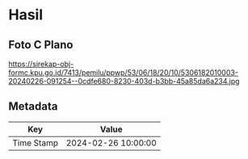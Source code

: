 # Hasil

## Foto C Plano

https://sirekap-obj-formc.kpu.go.id/7413/pemilu/ppwp/53/06/18/20/10/5306182010003-20240226-091254--0cdfe680-8230-403d-b3bb-45a85da6a234.jpg


## Metadata

| Key        | Value               |
| ---------- | ------------------- |
| Time Stamp | 2024-02-26 10:00:00 |



